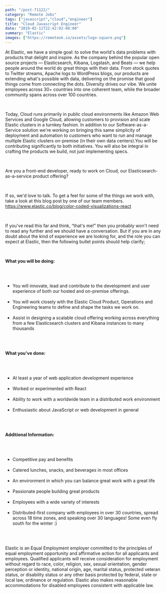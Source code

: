```yaml
---
path: "/post-71122/"
category: "Remote Jobs"
tags: ["javascript","cloud","engineer"]
title: "Cloud Javascript Engineer"
date: "2019-02-11T22:42:02-08:00"
summary: "Elastic"
images: ["https://remoteok.io/assets/logo-square.png"]
---
```


<p>At Elastic, we have a simple goal: to solve the world's data problems with products that delight and inspire. As the company behind the popular open source projects &mdash; Elasticsearch, Kibana, Logstash, and Beats &mdash; we help people around the world do great things with their data. From stock quotes to Twitter streams, Apache logs to WordPress blogs, our products are extending what's possible with data, delivering on the promise that good things come from connecting the dots. Diversity drives our vibe. We unite employees across 30+ countries into one coherent team, while the broader community spans across over 100 countries.</p><br /><p>Today, Cloud runs primarily in public cloud environments like Amazon Web Services and Google Cloud, allowing customers to provision and scale Elastic clusters in a turnkey fashion. In addition to our Software-as-a-Service solution we're working on bringing this same simplicity of deployment and automation to customers who want to run and manage multiple Elastic clusters on-premise (in their own data centers).You will be contributing significantly to both initiatives. You will also be integral in crafting the products we build, not just implementing specs.</p><br /><p>Are you a front-end developer, ready to work on Cloud, our Elasticsearch-as-a-service product offering?</p><br /><p>If so, we'd love to talk. To get a feel for some of the things we work with, take a look at this blog post by one of our team members. <a href="https://www.elastic.co/blog/color-coded-visualizations-react" rel="nofollow">https://www.elastic.co/blog/color-coded-visualizations-react</a></p><br /><p>If you've read this far and think, &ldquo;that's me!&rdquo; then you probably won't need to read any further and we should have a conversation. But if you are in any doubt about the kind of experience we are looking for, and the role you can expect at Elastic, then the following bullet points should help clarify;</p><br /><p><strong>What you will be doing:</strong></p><br /><ul><br /><li>You will innovate, lead and contribute to the development and user experience of both our hosted and on-premise offerings.</li><br /><li>You will work closely with the Elastic Cloud Product, Operations and Engineering teams to define and shape the tasks we work on.</li><br /><li>Assist in designing a scalable cloud offering working across everything from a few Elasticsearch clusters and Kibana instances to many thousands</li><br /></ul><br /><p><strong>What you've done:</strong></p><br /><ul><br /><li>At least a year of web application development experience</li><br /><li>Worked or experimented with React</li><br /><li>Ability to work with a worldwide team in a distributed work environment</li><br /><li>Enthusiastic about JavaScript or web development in general</li><br /></ul><br /><p><strong>Additional Information:</strong></p><br /><ul><br /><li>Competitive pay and benefits</li><br /><li>Catered lunches, snacks, and beverages in most offices</li><br /><li>An environment in which you can balance great work with a great life</li><br /><li>Passionate people building great products</li><br /><li>Employees with a wide variety of interests</li><br /><li>Distributed-first company with employees in over 30 countries, spread across 18 time zones, and speaking over 30 languages! Some even fly south for the winter :)</li><br /></ul><br /><p>Elastic is an Equal Employment employer committed to the principles of equal employment opportunity and affirmative action for all applicants and employees. Qualified applicants will receive consideration for employment without regard to race, color, religion, sex, sexual orientation, gender perception or identity, national origin, age, marital status, protected veteran status, or disability status or any other basis protected by federal, state or local law, ordinance or regulation. Elastic also makes reasonable accommodations for disabled employees consistent with applicable law.</p>
